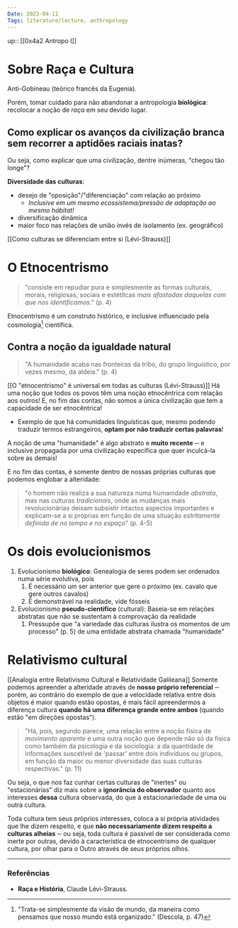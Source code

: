 ```yaml
---
Date: 2023-04-11
Tags: literature/lecture, anthropology
---
```

up:: [[0x4a2 Antropo I]]

# Sobre Raça e Cultura
Anti-Gobineau (teórico francês da Eugenia).

Porém, tomar cuidado para não abandonar a antropologia **biológica**: recolocar a noção de *raça* em seu devido lugar.

## Como explicar os avanços da civilização branca sem recorrer a aptidões raciais inatas?
Ou seja, como explicar que uma civilização, dentre inúmeras, "chegou tão longe"?

**Diversidade das culturas**: 
- desejo de "oposição"/"diferenciação" com relação ao próximo
	- *Inclusive em um mesmo ecossistema/pressão de adaptação ao mesmo hábitat!*
- diversificação dinâmica
- maior foco nas relações de união invés de isolamento (ex. geográfico)

[[Como culturas se diferenciam entre si (Lévi-Strauss)]]

# O Etnocentrismo
> "consiste em repudiar pura e simplesmente as formas culturais, morais, religiosas, sociais e estétitcas *mais afastadas daquelas com que nos identificamos*." (p. 4)

Etnocentrismo é um construto histórico, e inclusive influenciado pela cosmologia[^1] científica.

## Contra a noção da igualdade natural
> "A humanidade acaba nas fronteiras da tribo, do grupo linguístico, por vezes mesmo, da aldeia." (p. 4)

[[O "etnocentrismo" é universal em todas as culturas (Lévi-Strauss)]]
Há uma noção que todos os povos têm uma noção etnocêntrica com relação aos outros! E, no fim das contas, não somos a única civilização que tem a capacidade de ser etnocêntrica!
- Exemplo de que há comunidades linguísticas que, mesmo podendo traduzir termos estrangeiros, **optam por não traduzir certas palavras**!

A noção de uma "humanidade" é algo abstrato e **muito recente** ─ e inclusive propagada por uma civilização específica que quer inculcá-la sobre as demais! 

E no fim das contas, é somente dentro de nossas próprias culturas que podemos englobar a alteridade: 
> "o homem não realiza a sua natureza numa humanidade *abstrata*, mas nas culturas *tradicionais*, onde as mudanças mais revolucionárias deixam subsistir intactos aspectos importantes e explicam-se a si próprias em função de uma situação *estritamente definida de no tempo e no espaço*" (p. 4-5) 

# Os dois evolucionismos
1. Evolucionismo **biológico**: Genealogia de seres podem ser ordenados numa série evolutiva, pois
	1. É necessário um ser anterior que gere o próximo (ex. cavalo que gere outros cavalos)
	2. É demonstrável na realidade, vide fósseis
2. Evolucionismo **pseudo-científico** (cultural): Baseia-se em relações abstratas que não se sustentam à comprovação da realidade
	1. Pressupõe que "a variedade das culturas ilustra os momentos de um processo" (p. 5) de uma entidade abstrata chamada "humanidade"

# Relativismo cultural
[[Analogia entre Relativismo Cultural e Relatividade Galileana]]
Somente podemos apreender a alteridade através de **nosso próprio referencial** ─ porém, ao contrário do exemplo de que a velocidade relativa entre dois objetos é maior quando estão opostas, é mais fácil apreendermos a diferença cultura **quando há uma diferença grande entre ambos** (quando estão "em direções opostas").

> "Há, pois, segundo parece, uma relação entre a noção física de *movimento aparente* e uma outra noção que depende não só da física como também da psicologia e da sociologia: a da quantidade de informações suscetível de 'passar' entre dois indivíduos ou grupos, em função da maior ou menor diversidade das suas culturas respectivas." (p. 11)

Ou seja, o que nos faz cunhar certas culturas de "inertes" ou "estacionárias" diz mais sobre a **ignorância do observador** quanto aos interesses **dessa** cultura observada, do que à estacionariedade de uma ou outra cultura. 

Toda cultura tem seus próprios interesses, coloca a si própria atividades que lhe dizem respeito, e que **não necessariamente dizem respeito a culturas alheias** ─ ou seja, toda cultura é passível de ser considerada como inerte por outras, devido à característica de etnocentrismo de qualquer cultura, por olhar para o Outro através de seus próprios olhos.



---
### Referências
- **Raça e História**, Claude Lévi-Strauss.

[^1]: "Trata-se simplesmente da visão de mundo, da maneira como pensamos que nosso mundo está organizado." (Descola, p. 47)